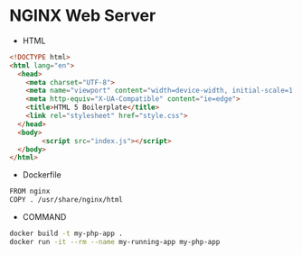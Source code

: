 # NGINX Web Server

* HTML
```html
<!DOCTYPE html>
<html lang="en">
  <head>
    <meta charset="UTF-8">
    <meta name="viewport" content="width=device-width, initial-scale=1.0">
    <meta http-equiv="X-UA-Compatible" content="ie=edge">
    <title>HTML 5 Boilerplate</title>
    <link rel="stylesheet" href="style.css">
  </head>
  <body>
        <script src="index.js"></script>
  </body>
</html>
```

* Dockerfile
```bash
FROM nginx
COPY . /usr/share/nginx/html
```

* COMMAND
```bash
docker build -t my-php-app .
docker run -it --rm --name my-running-app my-php-app
```
